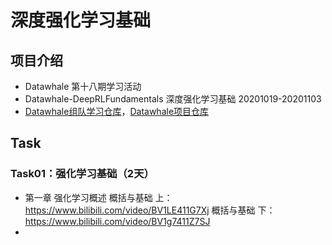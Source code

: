 # 深度强化学习基础
## 项目介绍
* Datawhale 第十八期学习活动
* Datawhale-DeepRLFundamentals 深度强化学习基础 20201019-20201103
* [Datawhale组队学习仓库](https://github.com/datawhalechina/team-learning)，[Datawhale项目仓库](https://github.com/datawhalechina/leedeeprl-notes)

## Task
### Task01：强化学习基础（2天）
* 第一章 强化学习概述
概括与基础 上：https://www.bilibili.com/video/BV1LE411G7Xj
概括与基础 下：https://www.bilibili.com/video/BV1g7411Z7SJ
* 

<!--
### Task02：马尔可夫决策过程及表格型方法（3天）

### Task03: 策略梯度及 PPO 算法（3天）

### Task04：DQN 算法及 Actor-Critic 算法（3天）

### Task05：稀疏奖励及模仿学习（2天）

### Task06：DDPG 算法（2天）
-->